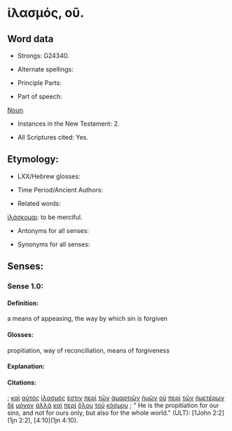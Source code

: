 # ἱλασμός, οῦ.

<!-- Status: S3=Needs2ndReview -->
<!-- Lexica used for edits: BDAG, LN, FFM, A-S  -->

## Word data

* Strongs: G24340.

* Alternate spellings:

* Principle Parts: 

* Part of speech: 

[Noun](http://ugg.readthedocs.io/en/latest/noun.html).

* Instances in the New Testament: 2.

* All Scriptures cited: Yes.

## Etymology: 

* LXX/Hebrew glosses: 

* Time Period/Ancient Authors: 

* Related words: 

[ἱλάσκομαι](../G24330/01.md): to be merciful.

* Antonyms for all senses:

* Synonyms for all senses: 

## Senses:

### Sense  1.0: 

#### Definition: 

a means of appeasing, the way by which sin is forgiven

#### Glosses: 

propitiation, way of reconciliation, means of forgiveness

#### Explanation: 

#### Citations: 

; [καὶ](../G25320/01.md) [αὐτὸς](../G08460/01.md) [ἱλασμός](../G24340/01.md) [ἐστιν](../G99999/01.md) [περὶ](../G40120/01.md) [τῶν](../G35880/01.md) [ἁμαρτιῶν](../G02660/01.md) [ἡμῶν](../G14730/01.md) [οὐ](../G37560/01.md) [περὶ](../G40120/01.md) [τῶν](../G35880/01.md) [ἡμετέρων](../G22510/01.md) [δὲ](../G11610/01.md) [μόνον](../G34400/01.md) [ἀλλὰ](../G02350/01.md) [καὶ](../G25320/01.md) [περὶ](../G40120/01.md) [ὅλου](../G36500/01.md) [τοῦ](../G35880/01.md) [κόσμου](../G28890/01.md)
; " He is the propitiation for our sins, and not for ours only, but also for the whole world." (ULT): 
[1John 2:2](1jn 2:2), [4:10](1jn 4:10).
